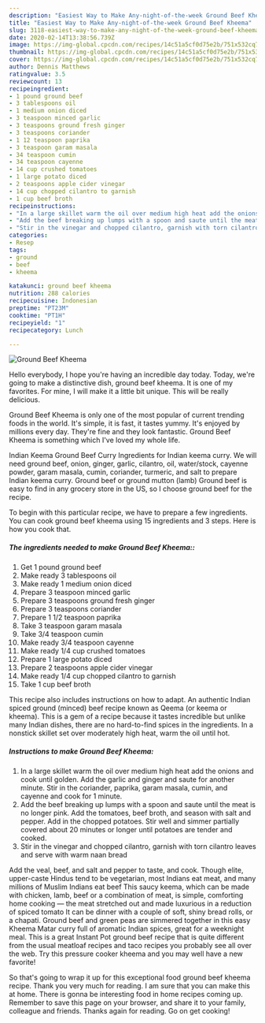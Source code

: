 ```yaml
---
description: "Easiest Way to Make Any-night-of-the-week Ground Beef Kheema"
title: "Easiest Way to Make Any-night-of-the-week Ground Beef Kheema"
slug: 3118-easiest-way-to-make-any-night-of-the-week-ground-beef-kheema
date: 2020-02-14T13:38:56.739Z
image: https://img-global.cpcdn.com/recipes/14c51a5cf0d75e2b/751x532cq70/ground-beef-kheema-recipe-main-photo.jpg
thumbnail: https://img-global.cpcdn.com/recipes/14c51a5cf0d75e2b/751x532cq70/ground-beef-kheema-recipe-main-photo.jpg
cover: https://img-global.cpcdn.com/recipes/14c51a5cf0d75e2b/751x532cq70/ground-beef-kheema-recipe-main-photo.jpg
author: Dennis Matthews
ratingvalue: 3.5
reviewcount: 13
recipeingredient:
- 1 pound ground beef
- 3 tablespoons oil
- 1 medium onion diced
- 3 teaspoon minced garlic
- 3 teaspoons ground fresh ginger
- 3 teaspoons coriander
- 1 12 teaspoon paprika
- 3 teaspoon garam masala
- 34 teaspoon cumin
- 34 teaspoon cayenne
- 14 cup crushed tomatoes
- 1 large potato diced
- 2 teaspoons apple cider vinegar
- 14 cup chopped cilantro to garnish
- 1 cup beef broth
recipeinstructions:
- "In a large skillet warm the oil over medium high heat add the onions and cook until golden. Add the garlic and ginger and saute for another minute. Stir in the coriander, paprika, garam masala, cumin, and cayenne and cook for 1 minute."
- "Add the beef breaking up lumps with a spoon and saute until the meat is no longer pink. Add the tomatoes, beef broth, and season with salt and pepper. Add in the chopped potatoes. Stir well and simmer partially covered about 20 minutes or longer until potatoes are tender and cooked."
- "Stir in the vinegar and chopped cilantro, garnish with torn cilantro leaves and serve with warm naan bread"
categories:
- Resep
tags:
- ground
- beef
- kheema

katakunci: ground beef kheema
nutrition: 288 calories
recipecuisine: Indonesian
preptime: "PT23M"
cooktime: "PT1H"
recipeyield: "1"
recipecategory: Lunch

---
```



![Ground Beef Kheema](https://img-global.cpcdn.com/recipes/14c51a5cf0d75e2b/751x532cq70/ground-beef-kheema-recipe-main-photo.jpg)

Hello everybody, I hope you're having an incredible day today. Today, we're going to make a distinctive dish, ground beef kheema. It is one of my favorites. For mine, I will make it a little bit unique. This will be really delicious.

Ground Beef Kheema is only one of the most popular of current trending foods in the world. It's simple, it is fast, it tastes yummy. It's enjoyed by millions every day. They're fine and they look fantastic. Ground Beef Kheema is something which I've loved my whole life.

Indian Keema Ground Beef Curry Ingredients for Indian keema curry. We will need ground beef, onion, ginger, garlic, cilantro, oil, water/stock, cayenne powder, garam masala, cumin, coriander, turmeric, and salt to prepare Indian keema curry. Ground beef or ground mutton (lamb) Ground beef is easy to find in any grocery store in the US, so I choose ground beef for the recipe.


To begin with this particular recipe, we have to prepare a few ingredients. You can cook ground beef kheema using 15 ingredients and 3 steps. Here is how you cook that.

##### The ingredients needed to make Ground Beef Kheema::

1. Get 1 pound ground beef
1. Make ready 3 tablespoons oil
1. Make ready 1 medium onion diced
1. Prepare 3 teaspoon minced garlic
1. Prepare 3 teaspoons ground fresh ginger
1. Prepare 3 teaspoons coriander
1. Prepare 1 1/2 teaspoon paprika
1. Take 3 teaspoon garam masala
1. Take 3/4 teaspoon cumin
1. Make ready 3/4 teaspoon cayenne
1. Make ready 1/4 cup crushed tomatoes
1. Prepare 1 large potato diced
1. Prepare 2 teaspoons apple cider vinegar
1. Make ready 1/4 cup chopped cilantro to garnish
1. Take 1 cup beef broth


This recipe also includes instructions on how to adapt. An authentic Indian spiced ground (minced) beef recipe known as Qeema (or keema or kheema). This is a gem of a recipe because it tastes incredible but unlike many Indian dishes, there are no hard-to-find spices in the ingredients. In a nonstick skillet set over moderately high heat, warm the oil until hot. 

##### Instructions to make Ground Beef Kheema:

1. In a large skillet warm the oil over medium high heat add the onions and cook until golden. Add the garlic and ginger and saute for another minute. Stir in the coriander, paprika, garam masala, cumin, and cayenne and cook for 1 minute.
1. Add the beef breaking up lumps with a spoon and saute until the meat is no longer pink. Add the tomatoes, beef broth, and season with salt and pepper. Add in the chopped potatoes. Stir well and simmer partially covered about 20 minutes or longer until potatoes are tender and cooked.
1. Stir in the vinegar and chopped cilantro, garnish with torn cilantro leaves and serve with warm naan bread


Add the veal, beef, and salt and pepper to taste, and cook. Though elite, upper-caste Hindus tend to be vegetarian, most Indians eat meat, and many millions of Muslim Indians eat beef This saucy keema, which can be made with chicken, lamb, beef or a combination of meat, is simple, comforting home cooking — the meat stretched out and made luxurious in a reduction of spiced tomato It can be dinner with a couple of soft, shiny bread rolls, or a chapati. Ground beef and green peas are simmered together in this easy Kheema Matar curry full of aromatic Indian spices, great for a weeknight meal. This is a great Instant Pot ground beef recipe that is quite different from the usual meatloaf recipes and taco recipes you probably see all over the web. Try this pressure cooker kheema and you may well have a new favorite! 

So that's going to wrap it up for this exceptional food ground beef kheema recipe. Thank you very much for reading. I am sure that you can make this at home. There is gonna be interesting food in home recipes coming up. Remember to save this page on your browser, and share it to your family, colleague and friends. Thanks again for reading. Go on get cooking!
